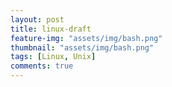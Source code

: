 ```yaml
---
layout: post
title: linux-draft
feature-img: "assets/img/bash.png"
thumbnail: "assets/img/bash.png"
tags: [Linux, Unix]
comments: true
---
```


